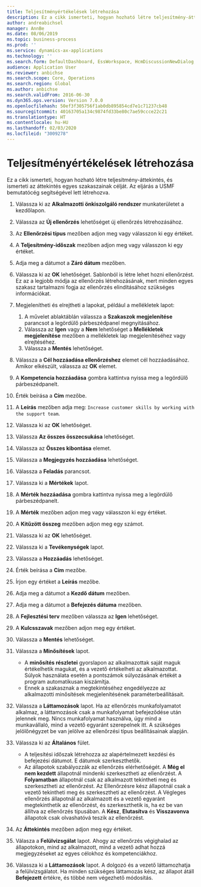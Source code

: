 ```yaml
---
title: Teljesítményértékelések létrehozása
description: Ez a cikk ismerteti, hogyan hozható létre teljesítmény-áttekintés, és ismerteti az áttekintés egyes szakaszainak célját.
author: andreabichsel
manager: AnnBe
ms.date: 08/06/2019
ms.topic: business-process
ms.prod: ''
ms.service: dynamics-ax-applications
ms.technology: ''
ms.search.form: DefaultDashboard, EssWorkspace, HcmDiscussionNewDialog, HcmDiscussion, HcmDiscussionChangeSettings, HcmDiscussionAddGoalDialog, HcmTopicCreate, HcmMeasurementDetailDialog, HcmPerfJournalAdd
audience: Application User
ms.reviewer: anbichse
ms.search.scope: Core, Operations
ms.search.region: Global
ms.author: anbichse
ms.search.validFrom: 2016-06-30
ms.dyn365.ops.version: Version 7.0.0
ms.openlocfilehash: 50ef3f305756f1ab0db895854cd7e1c71237cb48
ms.sourcegitcommit: 40163705a134c9874fd33be80c7ae59ccce22c21
ms.translationtype: HT
ms.contentlocale: hu-HU
ms.lasthandoff: 02/03/2020
ms.locfileid: "3009278"
---
```

# <a name="create-performance-reviews"></a>Teljesítményértékelések létrehozása



Ez a cikk ismerteti, hogyan hozható létre teljesítmény-áttekintés, és ismerteti az áttekintés egyes szakaszainak célját. Az eljárás a USMF bemutatócég segítségével lett létrehozva.

1. Válassza ki az **Alkalmazotti önkiszolgáló rendszer** munkaterületet a kezdőlapon.
2. Válassza az **Új ellenőrzés** lehetőséget új ellenőrzés létrehozásához.
3. Az **Ellenőrzési típus** mezőben adjon meg vagy válasszon ki egy értéket.
4. A **Teljesítmény-időszak** mezőben adjon meg vagy válasszon ki egy értéket.
5. Adja meg a dátumot a **Záró dátum** mezőben.
6. Válassza ki az **OK** lehetőséget. Sablonból is létre lehet hozni ellenőrzést. Ez az a legjobb módja az ellenőrzés létrehozásának, mert minden egyes szakasz tartalmazni fogja az ellenőrzés elindításához szükséges információkat.  
7. Megjelenítheti és elrejtheti a lapokat, például a mellékletek lapot:

    1. A művelet ablaktáblán válassza a **Szakaszok megjelenítése** parancsot a legördülő párbeszédpanel megnyitásához.
    1. Válassza az **Igen** vagy a **Nem** lehetőséget a **Mellékletek megjelenítése** mezőben a mellékletek lap megjelenítéséhez vagy elrejtéséhez.
    1. Válassza a **Mentés** lehetőséget.

8. Válassza a **Cél hozzáadása ellenőrzéshez** elemet cél hozzáadásához. Amikor elkészült, válassza az **OK** elemet.
9. A **Kompetencia hozzáadása** gombra kattintva nyissa meg a legördülő párbeszédpanelt.
10. Érték beírása a **Cím** mezőbe.
11. A **Leírás** mezőben adja meg: `Increase customer skills by working with the support team`.
12. Válassza ki az **OK** lehetőséget.
13. Válassza **Az összes összecsukása** lehetőséget.
14. Válassza az **Összes kibontása** elemet.
15. Válassza a **Megjegyzés hozzáadása** lehetőséget.
16. Válassza a **Feladás** parancsot.
17. Válassza ki a **Mértékek** lapot.
18. A **Mérték hozzáadása** gombra kattintva nyissa meg a legördülő párbeszédpanelt.
19. A **Mérték** mezőben adjon meg vagy válasszon ki egy értéket.
26. A **Kitűzött összeg** mezőben adjon meg egy számot.
20. Válassza ki az **OK** lehetőséget.
21. Válassza ki a **Tevékenységek** lapot.
22. Válassza a **Hozzáadás** lehetőséget.
23. Érték beírása a **Cím** mezőbe.
24. Írjon egy értéket a **Leírás** mezőbe.
25. Adja meg a dátumot a **Kezdő dátum** mezőben.
26. Adja meg a dátumot a **Befejezés dátuma** mezőben.
27. A **Fejlesztési terv** mezőben válassza az **Igen** lehetőséget.
28. A **Kulcsszavak** mezőben adjon meg egy értéket.
29. Válassza a **Mentés** lehetőséget.
30. Válassza a **Minősítések** lapot.  

    - A **minősítés részletei** gyorslapon az alkalmazottak saját maguk értékelhetik magukat, és a vezető értékelheti az alkalmazottat. Súlyok használata esetén a pontszámok súlyozásának értékét a program automatikusan kiszámítja.  
    - Ennek a szakasznak a megtekintéséhez engedélyezze az alkalmazotti minősítések megjelenítésének paraméterbeállításait.  

31. Válassza a **Láttamozások** lapot. Ha az ellenőrzés munkafolyamatot alkalmaz, a láttamozások csak a munkafolyamat befejeződése után jelennek meg. Nincs munkafolyamat használva, úgy mind a munkavállaló, mind a vezető egyaránt szerepelnek itt. A szükséges jelölőnégyzet be van jelölve az ellenőrzési típus beállításainak alapján.  
32. Válassza ki az **Általános** fület.

    - A teljesítési időszak létrehozza az alapértelmezett kezdési és befejezési dátumot. E dátumok szerkeszthetők.  
    - Az állapotok szabályozzák az ellenőrzés elérhetőségét. A **Még el nem kezdett** állapotnál mindenki szerkesztheti az ellenőrzést. A **Folyamatban** állapotnál csak az alkalmazott tekintheti meg és szerkesztheti az ellenőrzést. Az Ellenőrzésre kész állapotnál csak a vezető tekintheti meg és szerkesztheti az ellenőrzést. A Végleges ellenőrzés állapotnál az alkalmazott és a vezető egyaránt megtekinthetik az ellenőrzést, és szerkeszthetik is, ha ez be van állítva az ellenőrzés típusában. A **Kész**, **Elutasítva** és **Visszavonva** állapotok csak olvashatóvá teszik az ellenőrzést.  

33. Az **Áttekintés** mezőben adjon meg egy értéket.
34. Válasza a **Felülvizsgálat** lapot. Ahogy az ellenőrzés végighalad az állapotokon, mind az alkalmazott, mind a vezető adhat hozzá megjegyzéseket az egyes célokhoz és kompetenciákhoz.  
35. Válassza ki a **Láttamozások** lapot. A dolgozó és a vezető láttamozhatja a felülvizsgálatot. Ha minden szükséges láttamozás kész, az állapot átáll **Befejezett** értékre, és többé nem végezhető módosítás.  

